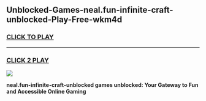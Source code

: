 
## Unblocked-Games-neal.fun-infinite-craft-unblocked-Play-Free-wkm4d
<h3>
<a href="https://premium76.site?title=neal.fun-infinite-craft-unblocked&ref=10A">CLICK TO PLAY</a></h3>
<hr>

<h3>
<a href="https://premium76.site?title=neal.fun-infinite-craft-unblocked&ref=10A">CLICK 2 PLAY</a>
  
</h3>

<a href="https://premium76.site?title=neal.fun-infinite-craft-unblocked&ref=10A"><img src="https://clearcache.store/games.png"></a>


**neal.fun-infinite-craft-unblocked games unblocked: Your Gateway to Fun and Accessible Online Gaming**
